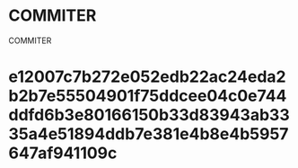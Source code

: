 # COMMITER
COMMITER






# e12007c7b272e052edb22ac24eda2b2b7e55504901f75ddcee04c0e744ddfd6b3e80166150b33d83943ab3335a4e51894ddb7e381e4b8e4b5957647af941109c

